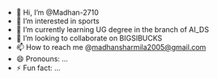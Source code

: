 - 👋 Hi, I’m @Madhan-2710
- 👀 I’m interested in sports
- 🌱 I’m currently learning UG degree in the branch of AI_DS
- 💞️ I’m looking to collaborate on BIGSIBUCKS
- 📫 How to reach me @madhansharmila2005@gmail.com
- 😄 Pronouns: ...
- ⚡ Fun fact: ...

<!---
Madhan-2710/Madhan-2710 is a ✨ special ✨ repository because its `README.md` (this file) appears on your GitHub profile.
You can click the Preview link to take a look at your changes.
--->
